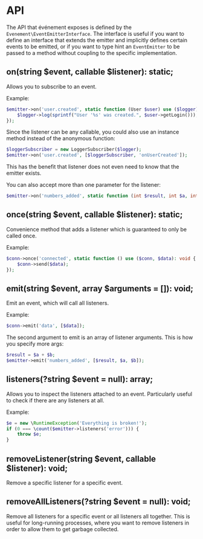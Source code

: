# API

The API that événement exposes is defined by the
`Evenement\EventEmitterInterface`. The interface is useful if you want to
define an interface that extends the emitter and implicitly defines certain
events to be emitted, or if you want to type hint an `EventEmitter` to be
passed to a method without coupling to the specific implementation.

## on(string $event, callable $listener): static;

Allows you to subscribe to an event.

Example:

```php
$emitter->on('user.created', static function (User $user) use ($logger): void {
    $logger->log(sprintf("User '%s' was created.", $user->getLogin()));
});
```

Since the listener can be any callable, you could also use an instance method
instead of the anonymous function:

```php
$loggerSubscriber = new LoggerSubscriber($logger);
$emitter->on('user.created', [$loggerSubscriber, 'onUserCreated']);
```

This has the benefit that listener does not even need to know that the emitter
exists.

You can also accept more than one parameter for the listener:

```php
$emitter->on('numbers_added', static function (int $result, int $a, int $b): void {});
```

## once(string $event, callable $listener): static;

Convenience method that adds a listener which is guaranteed to only be called
once.

Example:

```php
$conn->once('connected', static function () use ($conn, $data): void {
    $conn->send($data);
});
```

## emit(string $event, array $arguments = []): void;

Emit an event, which will call all listeners.

Example:

```php
$conn->emit('data', [$data]);
```

The second argument to emit is an array of listener arguments. This is how you
specify more args:

```php
$result = $a + $b;
$emitter->emit('numbers_added', [$result, $a, $b]);
```

## listeners(?string $event = null): array;

Allows you to inspect the listeners attached to an event. Particularly useful
to check if there are any listeners at all.

Example:

```php
$e = new \RuntimeException('Everything is broken!');
if (0 === \count($emitter->listeners('error'))) {
    throw $e;
}
```

## removeListener(string $event, callable $listener): void;

Remove a specific listener for a specific event.

## removeAllListeners(?string $event = null): void;

Remove all listeners for a specific event or all listeners all together. This
is useful for long-running processes, where you want to remove listeners in
order to allow them to get garbage collected.
